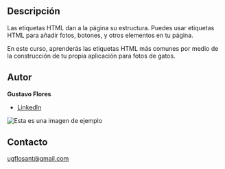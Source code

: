 ## Descripción 

Las etiquetas HTML dan a la página su estructura. Puedes usar etiquetas HTML para añadir fotos, botones, y otros elementos en tu página.

En este curso, aprenderás las etiquetas HTML más comunes por medio de la construcción de tu propia aplicación para fotos de gatos.
 
 ## Autor
 **Gustavo Flores**
 
 * [LinkedIn](https://www.linkedin.com/gflosant)
 
![Esta es una imagen de ejemplo](https://ejemplo.com/imagen.jpg)
 

## Contacto
ugflosant@gmail.com


